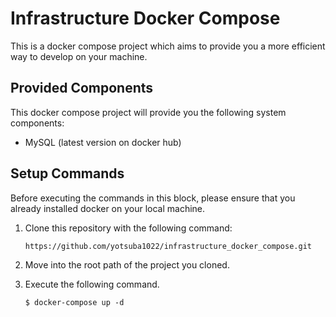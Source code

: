 # Infrastructure Docker Compose

This is a docker compose project which aims to provide you a more efficient way to develop on your machine.

## Provided Components

This docker compose project will provide you the following system components:
- MySQL (latest version on docker hub)

## Setup Commands
Before executing the commands in this block, please ensure that you already installed docker on your local machine.

1. Clone this repository with the following command:
    ```
    https://github.com/yotsuba1022/infrastructure_docker_compose.git
    ``` 

2. Move into the root path of the project you cloned.

3. Execute the following command.

    ```
    $ docker-compose up -d
    ```
